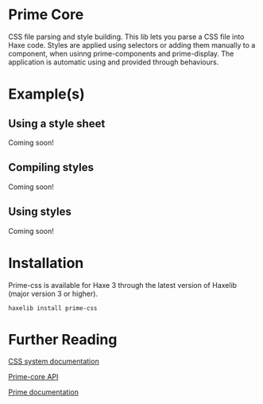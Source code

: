 # Prime Core

CSS file parsing and style building. This lib lets you parse a CSS file into Haxe code. Styles are applied using selectors or adding them manually to a component, when usinng prime-components and prime-display. The application is automatic using and provided through behaviours.

# Example(s)

## Using a style sheet

Coming soon!

## Compiling styles

Coming soon!

## Using styles

Coming soon!

# Installation

Prime-css is available for Haxe 3 through the latest version of Haxelib (major version 3 or higher).

	haxelib install prime-css

# Further Reading

[CSS system documentation](http://prime.vc/documentation/css.html)

[Prime-core API](http://prime.vc/api/prime-css/index.html)

[Prime documentation](http://prime.vc/)
